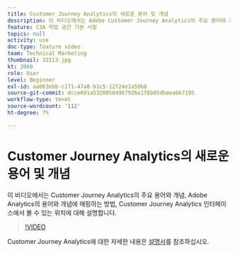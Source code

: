 ```yaml
---
title: Customer Journey Analytics의 새로운 용어 및 개념
description: 이 비디오에서는 Adobe Customer Journey Analytics의 주요 용어와 개념, Adobe Analytics의 용어와 개념에 매핑하는 방법, Customer Journey Analytics 인터페이스에서 볼 수 있는 위치에 대해 설명합니다.
feature: CJA 작업 공간 기본 사항
topics: null
activity: use
doc-type: feature video
team: Technical Marketing
thumbnail: 32113.jpg
kt: 3960
role: User
level: Beginner
exl-id: aa063ebb-c171-47a8-b1c5-12f24e1a59b8
source-git-commit: dcce691a53200504967926e176b85dbeea667195
workflow-type: tm+mt
source-wordcount: '112'
ht-degree: 7%

---
```


# Customer Journey Analytics의 새로운 용어 및 개념

이 비디오에서는 Customer Journey Analytics의 주요 용어와 개념, Adobe Analytics의 용어와 개념에 매핑하는 방법, Customer Journey Analytics 인터페이스에서 볼 수 있는 위치에 대해 설명합니다.

>[!VIDEO](https://video.tv.adobe.com/v/32113/?quality=12)

Customer Journey Analytics에 대한 자세한 내용은 [설명서](https://docs.adobe.com/content/help/ko-KR/analytics-platform/using/cja-landing.html)를 참조하십시오.
